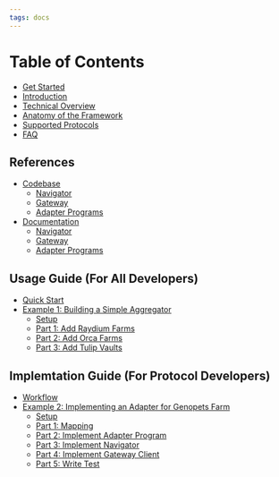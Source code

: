 ```yaml
---
tags: docs
---
```


# Table of Contents

- [Get Started](README.md)
- [Introduction](introduction.md)
- [Technical Overview](overview.md)
- [Anatomy of the Framework](anatomy.md)
- [Supported Protocols](protocols.md)
- [FAQ](faq.md)

## References

- [Codebase](references.md)
  - [Navigator](https://github.com/DappioWonderland/navigator)
  - [Gateway](https://github.com/DappioWonderland/gateway)
  - [Adapter Programs](https://github.com/DappioWonderland/adapter-programs)
- [Documentation](references.md)
  - [Navigator](https://github.com/DappioWonderland/navigator)
  - [Gateway](https://github.com/DappioWonderland/gateway)
  - [Adapter Programs](https://github.com/DappioWonderland/adapter-programs)

## Usage Guide (For All Developers)

- [Quick Start](quickstart.md)
- [Example 1: Building a Simple Aggregator](example-1/example-1.md)
  - [Setup](example-1/setup.md)
  - [Part 1: Add Raydium Farms](example-1/part-1.md)
  - [Part 2: Add Orca Farms](example-1/part-2.md)
  - [Part 3: Add Tulip Vaults](example-1/part-3.md)

## Implemtation Guide (For Protocol Developers)

- [Workflow](workflow.md)
- [Example 2: Implementing an Adapter for Genopets Farm](example-2/example-2.md)
  - [Setup](example-2/setup.md)
  - [Part 1: Mapping](example-2/part-1.md)
  - [Part 2: Implement Adapter Program](example-2/part-2.md)
  - [Part 3: Implement Navigator](example-2/part-3.md)
  - [Part 4: Implement Gateway Client](example-2/part-4.md)
  - [Part 5: Write Test](example-2/part-5.md)

<!--
- Add some highlights in Introduction
- Add an outline in Introduction
- Add ecosystem diagram (in Technical Overview)
- Add a paragraph in the begining of Technial Overview
- Add deployed information in Supported Protocols
- Add hyperlink for every URLs
- Emphasize that URH = Navigator + Gateway
- Add a intro section for example 2 to exaplain the motivation
  - Workflow
-->
